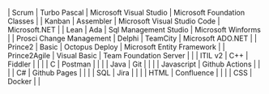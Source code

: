 | Scrum                    | Turbo Pascal          | Microsoft Visual Studio      | Microsoft Foundation Classes |
| Kanban                   | Assembler             | Microsoft Visual Studio Code | Microsoft.NET                |
| Lean                     | Ada                   | Sql Management Studio        | Microsoft Winforms           |
| Prosci Change Management | Delphi                | TeamCity                     | Microsoft ADO.NET            |
| Prince2                  | Basic                 | Octopus Deploy               | Microsoft Entity Framework   |
| Prince2Agile             | Visual Basic          | Team Foundation Server       |                              |
| ITIL v2                  | C++                   | Fiddler                      |                              |
|                          | C                     | Postman                      |                              |
|                          | Java                  | Git                          |                              |
|                          | Javascript            | Github Actions               |                              |
|                          | C#                    | Github Pages                 |                              |
|                          | SQL                   | Jira                         |                              |
|                          | HTML                  | Confluence                   |                              |
|                          | CSS                   | Docker                       |                              |